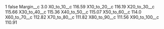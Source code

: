 <?xml version="1.0" encoding="UTF-8"?>
<CustomMetadata xmlns="http://soap.sforce.com/2006/04/metadata" xmlns:xsi="http://www.w3.org/2001/XMLSchema-instance" xmlns:xsd="http://www.w3.org/2001/XMLSchema">
    <label>1</label>
    <protected>false</protected>
    <values>
        <field>Margin__c</field>
        <value xsi:type="xsd:double">3.0</value>
    </values>
    <values>
        <field>X0_to_10__c</field>
        <value xsi:type="xsd:double">116.59</value>
    </values>
    <values>
        <field>X10_to_20__c</field>
        <value xsi:type="xsd:double">116.19</value>
    </values>
    <values>
        <field>X20_to_30__c</field>
        <value xsi:type="xsd:double">115.66</value>
    </values>
    <values>
        <field>X30_to_40__c</field>
        <value xsi:type="xsd:double">115.36</value>
    </values>
    <values>
        <field>X40_to_50__c</field>
        <value xsi:type="xsd:double">115.07</value>
    </values>
    <values>
        <field>X50_to_60__c</field>
        <value xsi:type="xsd:double">114.0</value>
    </values>
    <values>
        <field>X60_to_70__c</field>
        <value xsi:type="xsd:double">112.82</value>
    </values>
    <values>
        <field>X70_to_80__c</field>
        <value xsi:type="xsd:double">111.82</value>
    </values>
    <values>
        <field>X80_to_90__c</field>
        <value xsi:type="xsd:double">111.56</value>
    </values>
    <values>
        <field>X90_to_100__c</field>
        <value xsi:type="xsd:double">110.91</value>
    </values>
</CustomMetadata>
